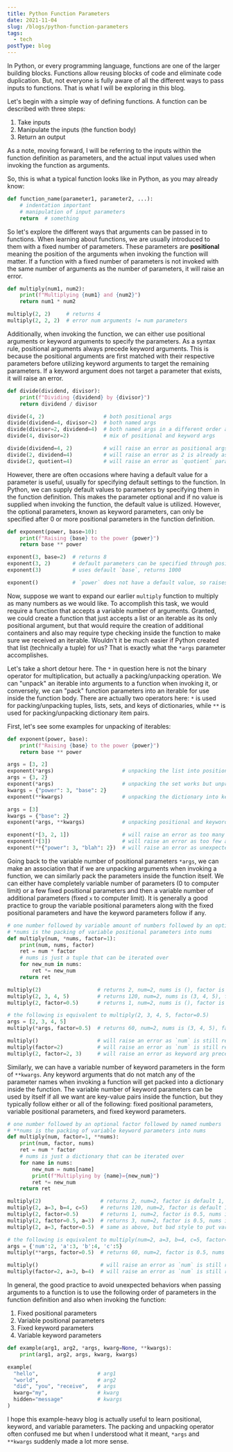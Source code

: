 ```yaml
---
title: Python Function Parameters
date: 2021-11-04
slug: /blogs/python-function-parameters
tags:
  - tech
postType: blog
---
```


In Python, or every programming language, functions are one of the larger
building blocks. Functions allow reusing blocks of code and eliminate code
duplication. But, not everyone is fully aware of all the different ways to
pass inputs to functions. That is what I will be exploring in this blog.

<!--excerpt-->

Let's begin with a simple way of defining functions. A function can be
described with three steps:

1. Take inputs
2. Manipulate the inputs (the function body)
3. Return an output

As a note, moving forward, I will be referring to the inputs within the
function definition as parameters, and the actual input values used when
invoking the function as arguments.

So, this is what a typical function looks like in Python, as you may already
know:

```python
def function_name(parameter1, parameter2, ...):
    # indentation important
    # manipulation of input parameters
    return  # something
```

So let's explore the different ways that arguments can be passed in to
functions. When learning about functions, we are usually introduced to them
with a fixed number of parameters. These parameters are **positional** meaning
the position of the arguments when invoking the function will matter. If a
function with a fixed number of parameters is not invoked with the same number
of arguments as the number of parameters, it will raise an error.

```python
def multiply(num1, num2):
    print(f"Multiplying {num1} and {num2}")
    return num1 * num2

multiply(2, 2)     # returns 4
multiply(2, 2, 2)  # error num arguments != num parameters
```

Additionally, when invoking the function, we can either use positional
arguments or keyword arguments to specify the parameters. As a syntax rule,
positional arguments always precede keyword arguments. This is because the
positional arguments are first matched with their respective parameters before
utilizing keyword arguments to target the remaining parameters. If a keyword
argument does not target a parameter that exists, it will raise an error.

```python
def divide(dividend, divisor):
    print(f"Dividing {dividend} by {divisor}")
    return dividend / divisor

divide(4, 2)                   # both positional args
divide(dividend=4, divisor=2)  # both named args
divide(divisor=2, dividend=4)  # both named args in a different order also works
divide(4, divisor=2)           # mix of positional and keyword args

divide(dividend=4, 2)          # will raise an error as positional args should be first
divide(2, dividend=4)          # will raise an error as 2 is already assigned to `dividend` positionally
divide(2, quotient=4)          # will raise an error as `quotient` parameter does not exist
```

However, there are often occasions where having a default value for a
parameter is useful, usually for specifying default settings to the function.
In Python, we can supply default values to parameters by specifying them in
the function definition. This makes the parameter optional and if no value is
supplied when invoking the function, the default value is utilized. However,
the optional parameters, known as keyword parameters, can only be specified
after 0 or more positional parameters in the function definition.

```python
def exponent(power, base=10):
    print(f"Raising {base} to the power {power}")
    return base ** power

exponent(3, base=2)  # returns 8
exponent(3, 2)       # default parameters can be specified through position, returns 8
exponent(3)          # uses default `base`, returns 1000

exponent()           # `power` does not have a default value, so raises error
```

Now, suppose we want to expand our earlier `multiply` function to multiply as
many numbers as we would like. To accomplish this task, we would require a
function that accepts a variable number of arguments. Granted, we could create
a function that just accepts a list or an iterable as its only positional
argument, but that would require the creation of additional containers and
also may require type checking inside the function to make sure we received an
iterable. Wouldn't it be much easier if Python created that list (technically
a tuple) for us? That is exactly what the `*args` parameter accomplishes.

Let's take a short detour here. The `*` in question here is not the binary
operator for multiplication, but actually a packing/unpacking operation. We
can "unpack" an iterable into arguments to a function when invoking it, or
conversely, we can "pack" function parameters into an iterable for use inside
the function body. There are actually two operators here: `*` is used for
packing/unpacking tuples, lists, sets, and keys of dictionaries, while `**` is
used for packing/unpacking dictionary item pairs.

First, let's see some examples for unpacking of iterables:

```python
def exponent(power, base):
    print(f"Raising {base} to the power {power}")
    return base ** power

args = [3, 2]
exponent(*args)                      # unpacking the list into positional args
args = {3, 2}
exponent(*args)                      # unpacking the set works but unpredictable order and output
kwargs = {"power": 3, "base": 2}
exponent(**kwargs)                   # unpacking the dictionary into keyword args

args = [3]
kwargs = {"base": 2}
exponent(*args, **kwargs)            # unpacking positional and keyword args

exponent(*[3, 2, 1])                 # will raise an error as too many args
exponent(*[3])                       # will raise an error as too few args
exponent(**{"power": 3, "blah": 2})  # will raise an error as unexpected keyword arg
```

Going back to the variable number of positional parameters `*args`, we can
make an association that if we are unpacking arguments when invoking a
function, we can similarly pack the parameters inside the function itself. We
can either have completely variable number of parameters (0 to computer limit)
or a few fixed positional parameters and then a variable number of additional
parameters (fixed `x` to computer limit). It is generally a good practice to
group the variable positional parameters along with the fixed positional
parameters and have the keyword parameters follow if any.

```python
# one number followed by variable amount of numbers followed by an optional factor
# *nums is the packing of variable positional parameters into nums
def multiply(num, *nums, factor=1):
    print(num, nums, factor)
    ret = num * factor
    # nums is just a tuple that can be iterated over
    for new_num in nums:
        ret *= new_num
    return ret

multiply(2)                  # returns 2, num=2, nums is (), factor is default 1
multiply(2, 3, 4, 5)         # returns 120, num=2, nums is (3, 4, 5), factor is default 1
multiply(2, factor=0.5)      # returns 1, num=2, nums is (), factor is 0.5

# the following is equivalent to multiply(2, 3, 4, 5, factor=0.5)
args = [2, 3, 4, 5]
multiply(*args, factor=0.5)  # returns 60, num=2, nums is (3, 4, 5), factor is 0.5

multiply()                   # will raise an error as `num` is still required
multiply(factor=2)           # will raise an error as `num` is still required
multiply(2, factor=2, 3)     # will raise an error as keyword arg precedes positional arg
```

Similarly, we can have a variable number of keyword parameters in the form of
`**kwargs`. Any keyword arguments that do not match any of the parameter names
when invoking a function will get packed into a dictionary inside the
function. The variable number of keyword parameters can be used by itself if
all we want are key-value pairs inside the function, but they typically
follow either or all of the following: fixed positional parameters, variable
positional parameters, and fixed keyword parameters.

```python
# one number followed by an optional factor followed by named numbers
# **nums is the packing of variable keyword parameters into nums
def multiply(num, factor=1, **nums):
    print(num, factor, nums)
    ret = num * factor
    # nums is just a dictionary that can be iterated over
    for name in nums:
        new_num = nums[name]
        print(f"Multiplying by {name}={new_num}")
        ret *= new_num
    return ret

multiply(2)                   # returns 2, num=2, factor is default 1, nums is {}
multiply(2, a=3, b=4, c=5)    # returns 120, num=2, factor is default 1, nums is {'a':3, 'b':4, 'c':5}
multiply(2, factor=0.5)       # returns 1, num=2, factor is 0.5, nums is {}
multiply(2, factor=0.5, a=3)  # returns 3, num=2, factor is 0.5, nums is {'a':3}
multiply(2, a=3, factor=0.5)  # same as above, but bad style to put variables first

# the following is equivalent to multiply(num=2, a=3, b=4, c=5, factor=0.5)
args = {'num':2, 'a':3, 'b':4, 'c':5}
multiply(**args, factor=0.5)  # returns 60, num=2, factor is 0.5, nums is {'a':3, 'b':4, 'c':5}

multiply()                    # will raise an error as `num` is still required
multiply(factor=2, a=3, b=4)  # will raise an error as `num` is still required
```

In general, the good practice to avoid unexpected behaviors when passing
arguments to a function is to use the following order of parameters in the
function definition and also when invoking the function:

1. Fixed positional parameters
2. Variable positional parameters
3. Fixed keyword parameters
4. Variable keyword parameters

```python
def example(arg1, arg2, *args, kwarg=None, **kwargs):
    print(arg1, arg2, args, kwarg, kwargs)

example(
  "hello",                   # arg1
  "world",                   # arg2
  "did", "you", "receive",   # args
  kwarg="my",                # kwarg
  hidden="message"           # kwargs
)
```

I hope this example-heavy blog is actually useful to learn positional,
keyword, and variable parameters. The packing and unpacking operator often
confused me but when I understood what it meant, `*args` and `**kwargs`
suddenly made a lot more sense.
